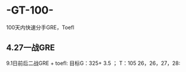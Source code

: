# -GT-100-
100天内快速分手GRE，Toefl

## 4.27一战GRE

9.1日前后二战GRE + toefl: 目标G：325+ 3.5 ； T：105 26，26，27，28:
